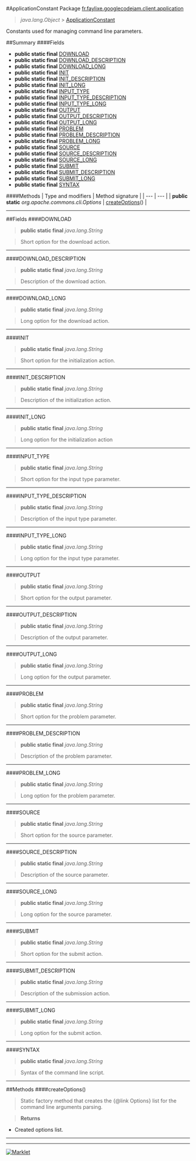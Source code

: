 #ApplicationConstant
Package [fr.faylixe.googlecodejam.client.application](README.md)<br>

> *java.lang.Object* > [ApplicationConstant](ApplicationConstant.md)

<p>Constants used for managing command
 line parameters.</p>

##Summary
####Fields
* **public static final** [DOWNLOAD](#download)
* **public static final** [DOWNLOAD_DESCRIPTION](#download_description)
* **public static final** [DOWNLOAD_LONG](#download_long)
* **public static final** [INIT](#init)
* **public static final** [INIT_DESCRIPTION](#init_description)
* **public static final** [INIT_LONG](#init_long)
* **public static final** [INPUT_TYPE](#input_type)
* **public static final** [INPUT_TYPE_DESCRIPTION](#input_type_description)
* **public static final** [INPUT_TYPE_LONG](#input_type_long)
* **public static final** [OUTPUT](#output)
* **public static final** [OUTPUT_DESCRIPTION](#output_description)
* **public static final** [OUTPUT_LONG](#output_long)
* **public static final** [PROBLEM](#problem)
* **public static final** [PROBLEM_DESCRIPTION](#problem_description)
* **public static final** [PROBLEM_LONG](#problem_long)
* **public static final** [SOURCE](#source)
* **public static final** [SOURCE_DESCRIPTION](#source_description)
* **public static final** [SOURCE_LONG](#source_long)
* **public static final** [SUBMIT](#submit)
* **public static final** [SUBMIT_DESCRIPTION](#submit_description)
* **public static final** [SUBMIT_LONG](#submit_long)
* **public static final** [SYNTAX](#syntax)

####Methods
| Type and modifiers | Method signature |
| --- | --- |
| **public static** *org.apache.commons.cli.Options* | [createOptions](#createoptions)() |

---


##Fields
####DOWNLOAD
> **public static final** *java.lang.String*

> Short option for the download action.

---

####DOWNLOAD_DESCRIPTION
> **public static final** *java.lang.String*

> Description of the download action.

---

####DOWNLOAD_LONG
> **public static final** *java.lang.String*

> Long option for the download action.

---

####INIT
> **public static final** *java.lang.String*

> Short option for the initialization action.

---

####INIT_DESCRIPTION
> **public static final** *java.lang.String*

> Description of the initialization action.

---

####INIT_LONG
> **public static final** *java.lang.String*

> Long option for the initialization action

---

####INPUT_TYPE
> **public static final** *java.lang.String*

> Short option for the input type parameter.

---

####INPUT_TYPE_DESCRIPTION
> **public static final** *java.lang.String*

> Description of the input type parameter.

---

####INPUT_TYPE_LONG
> **public static final** *java.lang.String*

> Long option for the input type parameter.

---

####OUTPUT
> **public static final** *java.lang.String*

> Short option for the output parameter.

---

####OUTPUT_DESCRIPTION
> **public static final** *java.lang.String*

> Description of the output parameter.

---

####OUTPUT_LONG
> **public static final** *java.lang.String*

> Long option for the output parameter.

---

####PROBLEM
> **public static final** *java.lang.String*

> Short option for the problem parameter.

---

####PROBLEM_DESCRIPTION
> **public static final** *java.lang.String*

> Description of the problem parameter.

---

####PROBLEM_LONG
> **public static final** *java.lang.String*

> Long option for the problem parameter.

---

####SOURCE
> **public static final** *java.lang.String*

> Short option for the source parameter.

---

####SOURCE_DESCRIPTION
> **public static final** *java.lang.String*

> Description of the source parameter.

---

####SOURCE_LONG
> **public static final** *java.lang.String*

> Long option for the source parameter.

---

####SUBMIT
> **public static final** *java.lang.String*

> Short option for the submit action.

---

####SUBMIT_DESCRIPTION
> **public static final** *java.lang.String*

> Description of the submission action.

---

####SUBMIT_LONG
> **public static final** *java.lang.String*

> Long option for the submit action.

---

####SYNTAX
> **public static final** *java.lang.String*

> Syntax of the command line script.

---


##Methods
####createOptions()
> Static factory method that creates the {@link Options} list
 for the command line arguments parsing.

> **Returns**
* Created options list.


---

---

[![Marklet](https://img.shields.io/badge/Generated%20by-Marklet-green.svg)](https://github.com/Faylixe/marklet)